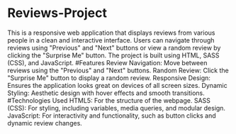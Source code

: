 # Reviews-Project
This is a responsive web application that displays reviews from various people in a clean and interactive interface. Users can navigate through reviews using "Previous" and "Next" buttons or view a random review by clicking the "Surprise Me" button. The project is built using HTML, SASS (CSS), and JavaScript.
#Features
Review Navigation: Move between reviews using the "Previous" and "Next" buttons.
Random Review: Click the "Surprise Me" button to display a random review.
Responsive Design: Ensures the application looks great on devices of all screen sizes.
Dynamic Styling: Aesthetic design with hover effects and smooth transitions.
#Technologies Used
HTML5: For the structure of the webpage.
SASS (CSS): For styling, including variables, media queries, and modular design.
JavaScript: For interactivity and functionality, such as button clicks and dynamic review changes.

